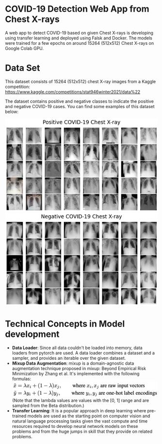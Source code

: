 # COVID-19 Detection Web App from Chest X-rays
A web app to detect COVID-19 based on given Chest X-rays is developing using transfer learning and deployed using Falsk and Docker. The models were trained for a few epochs on around 15264 (512x512) Chest X-rays on Google Colab GPU. 

# Data Set
This dataset consists of 15264 (512x512) chest X-ray images from a Kaggle competition:
https://www.kaggle.com/competitions/stat946winter2021/data%22

The dataset contains positive and negative classes to indicate the positive and negative COVID-19 cases. You can find some examples of this dataset below: 

![positive samples](figures/covid.png)
![negative samples](figures/nocovid.png)

# Technical Concepts in Model development
- **Data Loader**: Since all data couldn't be loaded into memory, data loaders from pytorch are used. A data loader combines a dataset and a sampler, and provides an iterable over the given dataset. 
- **Mixup Data Augmentation**: mixup is a domain-agnostic data augmentation technique proposed in mixup: Beyond Empirical Risk Minimization by Zhang et al. It's implemented with the following formulas:
![mixup formula](figures/mixup.png)
(Note that the lambda values are values with the [0, 1] range and are sampled from the Beta distribution.)
- **Transfer Learning**: It is a popular approach in deep learning where pre-trained models are used as the starting point on computer vision and natural language processing tasks given the vast compute and time resources required to develop neural network models on these problems and from the huge jumps in skill that they provide on related problems.



